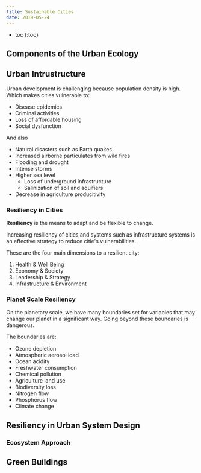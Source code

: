 ```yaml
---
title: Sustainable Cities
date: 2019-05-24
---
```


- toc
{:toc}

## Components of the Urban Ecology

## Urban Intrustructure

Urban development is challenging because population density is high. Which makes cities vulnerable to:

- Disease epidemics
- Criminal activities
- Loss of affordable housing
- Social dysfunction

And also

- Natural disasters such as Earth quakes
- Increased airborne particulates from wild fires
- Flooding and drought
- Intense storms
- Higher sea level
  - Loss of underground infrastructure
  - Salinization of soil and aquifiers
- Decrease in agriculture producitivity 

### Resiliency in Cities

**Resiliency** is the means to adapt and be flexible to change.

Increasing resiliency of cities and systems such as infrastructure systems is an effective strategy to reduce citie's vulnerabilities.

These are the four main dimensions to a resilient city:

1. Health & Well Being
2. Economy & Society
3. Leadership & Strategy
4. Infrastructure & Environment

### Planet Scale Resiliency

On the planetary scale, we have many boundaries set for variables that may change our planet in a significant way. Going beyond these boundaries is dangerous.

The boundaries are:
- Ozone depletion
- Atmospheric aerosol load
- Ocean acidity
- Freshwater consumption
- Chemical pollution
- Agriculture land use
- Biodiversity loss
- Nitrogen flow
- Phosphorus flow
- Climate change

## Resiliency in Urban System Design

### Ecosystem Approach

## Green Buildings
